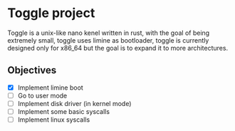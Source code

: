 # Toggle project
Toggle is a unix-like nano kenel written in rust, with the goal of being extremely small, toggle uses limine as bootloader, toggle is currently designed only for x86_64 but the goal is to expand it to more architectures.
## Objectives 
- [x] Implement limine boot 
- [ ] Go to user mode 
- [ ] Implement disk driver (in kernel mode)
- [ ] Implement some basic syscalls
- [ ] Implement linux syscalls
